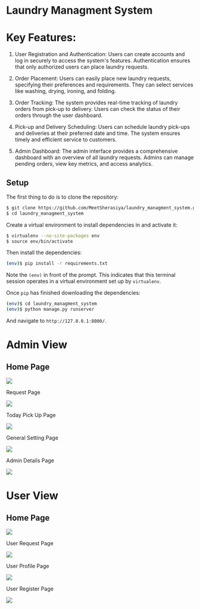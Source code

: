 # Laundry Managment System

# Key Features:

1. User Registration and Authentication:
Users can create accounts and log in securely to access the system's features.
Authentication ensures that only authorized users can place laundry requests.

2. Order Placement:
Users can easily place new laundry requests, specifying their preferences and requirements.
They can select services like washing, drying, ironing, and folding.

3. Order Tracking:
The system provides real-time tracking of laundry orders from pick-up to delivery.
Users can check the status of their orders through the user dashboard.

4. Pick-up and Delivery Scheduling:
Users can schedule laundry pick-ups and deliveries at their preferred date and time.
The system ensures timely and efficient service to customers.

5. Admin Dashboard:
The admin interface provides a comprehensive dashboard with an overview of all laundry requests.
Admins can manage pending orders, view key metrics, and access analytics.

## Setup

The first thing to do is to clone the repository:

```sh
$ git clone https://github.com/MeetSherasiya/laundry_managment_system.git
$ cd laundry_managment_system
```

Create a virtual environment to install dependencies in and activate it:

```sh
$ virtualenv --no-site-packages env
$ source env/bin/activate
```

Then install the dependencies:

```sh
(env)$ pip install -r requirements.txt
```
Note the `(env)` in front of the prompt. This indicates that this terminal
session operates in a virtual environment set up by `virtualenv`.

Once `pip` has finished downloading the dependencies:
```sh
(env)$ cd laundry_managment_system
(env)$ python manage.py runserver
```
And navigate to `http://127.0.0.1:8000/`.

# Admin View

## Home Page
<img src='screenshots/adminhome.png' >
<br>
<p>Request Page</p>
<img src='screenshots/allrequest.png'>
<br>
<p>Today Pick Up Page</p>
<img src='screenshots/todaypickup.png'>
<br>
<p>General Setting Page</p>
<img src='screenshots/generaladminsettings.png'>
<br>
<p>Admin Details Page</p>
<img src='screenshots/admindetails.png'>
<br>


# User View

## Home Page
<img src='screenshots/userhomepage.png'>
<br>
<p>User Request Page</p>
<img src='screenshots/userrequest.png'>
<br>
<p>User Profile Page</p>
<img src='screenshots/userprofiledetails.png'>
<br>
<p>User Register Page</p>
<img src='screenshots/userregister.png'>
